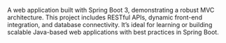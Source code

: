 A web application built with Spring Boot 3, demonstrating a robust MVC architecture. This project includes RESTful APIs, dynamic front-end integration, and database connectivity. It’s ideal for learning or building scalable Java-based web applications with best practices in Spring Boot.
